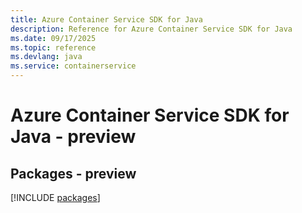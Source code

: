 ```yaml
---
title: Azure Container Service SDK for Java
description: Reference for Azure Container Service SDK for Java
ms.date: 09/17/2025
ms.topic: reference
ms.devlang: java
ms.service: containerservice
---
```

# Azure Container Service SDK for Java - preview
## Packages - preview
[!INCLUDE [packages](container-service-index.md)]